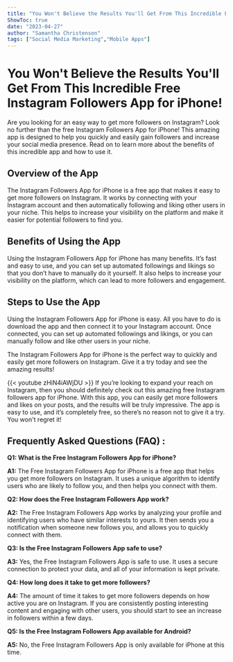 ```yaml
---
title: "You Won't Believe the Results You'll Get From This Incredible Free Instagram Followers App for iPhone!"
ShowToc: true 
date: "2023-04-27"
author: "Samantha Christenson" 
tags: ["Social Media Marketing","Mobile Apps"]
---
```

# You Won't Believe the Results You'll Get From This Incredible Free Instagram Followers App for iPhone!

Are you looking for an easy way to get more followers on Instagram? Look no further than the free Instagram Followers App for iPhone! This amazing app is designed to help you quickly and easily gain followers and increase your social media presence. Read on to learn more about the benefits of this incredible app and how to use it. 

## Overview of the App

The Instagram Followers App for iPhone is a free app that makes it easy to get more followers on Instagram. It works by connecting with your Instagram account and then automatically following and liking other users in your niche. This helps to increase your visibility on the platform and make it easier for potential followers to find you.

## Benefits of Using the App

Using the Instagram Followers App for iPhone has many benefits. It’s fast and easy to use, and you can set up automated followings and likings so that you don’t have to manually do it yourself. It also helps to increase your visibility on the platform, which can lead to more followers and engagement. 

## Steps to Use the App

Using the Instagram Followers App for iPhone is easy. All you have to do is download the app and then connect it to your Instagram account. Once connected, you can set up automated followings and likings, or you can manually follow and like other users in your niche. 

The Instagram Followers App for iPhone is the perfect way to quickly and easily get more followers on Instagram. Give it a try today and see the amazing results!

{{< youtube zHiN4iAWjDU >}} 
If you’re looking to expand your reach on Instagram, then you should definitely check out this amazing free Instagram followers app for iPhone. With this app, you can easily get more followers and likes on your posts, and the results will be truly impressive. The app is easy to use, and it’s completely free, so there’s no reason not to give it a try. You won't regret it!

## Frequently Asked Questions (FAQ) :
**Q1: What is the Free Instagram Followers App for iPhone?**

**A1:** The Free Instagram Followers App for iPhone is a free app that helps you get more followers on Instagram. It uses a unique algorithm to identify users who are likely to follow you, and then helps you connect with them.

**Q2: How does the Free Instagram Followers App work?**

**A2:** The Free Instagram Followers App works by analyzing your profile and identifying users who have similar interests to yours. It then sends you a notification when someone new follows you, and allows you to quickly connect with them.

**Q3: Is the Free Instagram Followers App safe to use?**

**A3:** Yes, the Free Instagram Followers App is safe to use. It uses a secure connection to protect your data, and all of your information is kept private.

**Q4: How long does it take to get more followers?**

**A4:** The amount of time it takes to get more followers depends on how active you are on Instagram. If you are consistently posting interesting content and engaging with other users, you should start to see an increase in followers within a few days.

**Q5: Is the Free Instagram Followers App available for Android?**

**A5:** No, the Free Instagram Followers App is only available for iPhone at this time.


